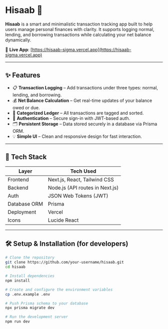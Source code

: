 # Hisaab 🧾

**Hisaab** is a smart and minimalistic transaction tracking app built to help users manage personal finances with clarity. It supports logging normal, lending, and borrowing transactions while calculating your net balance dynamically.

🔗 **Live App**: [https://hisaab-sigma.vercel.app](https://hisaab-sigma.vercel.app)

---

## ✨ Features

- 📋 **Transaction Logging** – Add transactions under three types: normal, lending, and borrowing.
- 💰 **Net Balance Calculation** – Get real-time updates of your balance owed or due.
- 🧾 **Categorized Ledger** – All transactions are tagged and sorted.
- 🔐 **Authentication** – Secure sign-in with JWT-based auth.
- 🗂 **Persistent Storage** – Data stored securely in a database via Prisma ORM.
- 💡 **Simple UI** – Clean and responsive design for fast interaction.

---

## 🔐 Tech Stack

| Layer        | Tech Used                          |
|--------------|------------------------------------|
| Frontend     | Next.js, React, Tailwind CSS       |
| Backend      | Node.js (API routes in Next.js)    |
| Auth         | JSON Web Tokens (JWT)              |
| Database ORM | Prisma                             |
| Deployment   | Vercel                             |
| Icons        | Lucide React                       |

---

## 🛠️ Setup & Installation (for developers)

```bash
# Clone the repository
git clone https://github.com/your-username/hisaab.git
cd hisaab

# Install dependencies
npm install

# Create and configure the environment variables
cp .env.example .env

# Push Prisma schema to your database
npx prisma migrate dev

# Run the development server
npm run dev
